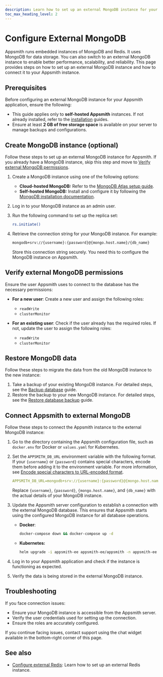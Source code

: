 ```yaml
---
description: Learn how to set up an external MongoDB instance for your Appsmith application to store application data.
toc_max_heading_level: 2
---
```


# Configure External MongoDB

Appsmith runs embedded instances of MongoDB and Redis. It uses MongoDB for data storage. You can also switch to an external MongoDB instance to enable better performance, scalability, and reliability. This page provides steps on how to set up an external MongoDB instance and how to connect it to your Appsmith instance.

## Prerequisites

Before configuring an external MongoDB instance for your Appsmith application, ensure the following:

- This guide applies only to **self-hosted Appsmith** instances. If not already installed, refer to the [installation](/getting-started/setup/installation-guides) guides.
- Ensure at least **2 GB of free storage space** is available on your server to manage backups and configurations.

## Create MongoDB instance (optional)

Follow these steps to set up an external MongoDB instance for Appsmith. If you already have a MongoDB instance, skip this step and move to [Verify external MongoDB permissions](#verify-external-mongodb-permissions).

1. Create a MongoDB instance using one of the following options:
   - **Cloud-hosted MongoDB:** Refer to the [MongoDB Atlas setup guide](https://www.mongodb.com/cloud/atlas).
   - **Self-hosted MongoDB:** Install and configure it by following the [MongoDB installation documentation](https://www.mongodb.com/docs/manual/installation/).

2. Log in to your MongoDB instance as an admin user.

3. Run the following command to set up the replica set:

   ```bash
   rs.initiate()
   ```

4. Retrieve the connection string for your MongoDB instance. For example:

   ```bash
   mongodb+srv://{username}:{password}@{mongo.host.name}/{db_name}
   ```
   Store this connection string securely. You need this to configure the MongoDB instance on Appsmith.

## Verify external MongoDB permissions

Ensure the user Appsmith uses to connect to the database has the necessary permissions:

- **For a new user**: Create a new user and assign the following roles:  
  - `readWrite`  
  - `clusterMonitor`  

- **For an existing user**: Check if the user already has the required roles. If not, update the user to assign the following roles:  
  - `readWrite`  
  - `clusterMonitor`  
## Restore MongoDB data

Follow these steps to migrate the data from the old MongoDB instance to the new instance:

1. Take a backup of your existing MongoDB instance. For detailed steps, see the [Backup database](/getting-started/setup/instance-management/appsmithctl#backup-database) guide.
2. Restore the backup to your new MongoDB instance. For detailed steps, see the [Restore database backup](/getting-started/setup/instance-management/appsmithctl#restore-database) guide.

## Connect Appsmith to external MongoDB

Follow these steps to connect the Appsmith instance to the external MongoDB instance:

1. Go to the directory containing the Appsmith configuration file, such as `docker.env` for Docker or `values.yaml` for Kubernetes.

2. Set the `APPSMITH_DB_URL` environment variable with the following format. If your `{username}` or `{password}` contains special characters, encode them before adding it to the environment variable. For more information, see [Encode special characters to URL-encoded format](https://www.urlencoder.org/).

    ```yaml
    APPSMITH_DB_URL=mongodb+srv://{username}:{password}@{mongo.host.name}/{db_name}
    ```

    Replace `{username}`, `{password}`, `{mongo.host.name}`, and `{db_name}` with the actual details of your MongoDB instance.

3. Update the Appsmith server configuration to establish a connection with the external MongoDB database. This ensures that Appsmith starts using the configured MongoDB instance for all database operations.
   - **Docker**:

     ```bash
     docker-compose down && docker-compose up -d
     ```

   - **Kubernetes:**

     ```bash
     helm upgrade -i appsmith-ee appsmith-ee/appsmith -n appsmith-ee -f values.yaml
     ```

4. Log in to your Appsmith application and check if the instance is functioning as expected.

5. Verify the data is being stored in the external MongoDB instance.

## Troubleshooting

If you face connection issues:
- Ensure your MongoDB instance is accessible from the Appsmith server.
- Verify the user credentials used for setting up the connection.
- Ensure the roles are accurately configured.

If you continue facing issues, contact support using the chat widget available in the bottom-right corner of this page.

## See also

- [Configure external Redis](/getting-started/setup/instance-configuration/external-redis): Learn how to set up an external Redis instance.
